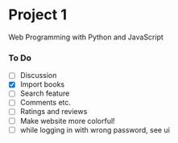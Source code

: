 # Project 1

Web Programming with Python and JavaScript

### To Do

- [ ] Discussion
- [x] Import books
- [ ] Search feature
- [ ] Comments etc.
- [ ] Ratings and reviews
- [ ] Make website more colorful!
- [ ] while logging in with wrong password, see ui
